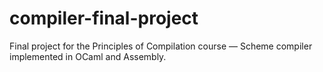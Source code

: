 # compiler-final-project
Final project for the Principles of Compilation course — Scheme compiler implemented in OCaml and Assembly.
